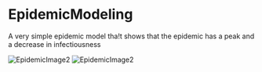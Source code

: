 # EpidemicModeling
A very simple epidemic model tha!t shows that the epidemic has a peak and a decrease in infectiousness

![EpidemicImage2](https://user-images.githubusercontent.com/55646391/130346581-ae07eec4-c311-4f4a-8a16-254c17b5ee40.png)
![EpidemicImage2](https://user-images.githubusercontent.com/55646391/168592139-5f9618cd-56c4-4434-805d-58d4c55d7b12.png)